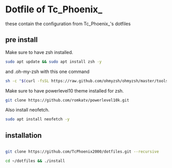 # Dotfile of Tc_Phoenix_

these contain the configuration from Tc_Phoenix_'s dotfiles

## pre install
Make sure to have zsh installed.
```bash
sudo apt update && sudo apt install zsh -y
```
and .oh-my-zsh with this one command
```bash
sh -c "$(curl -fsSL https://raw.github.com/ohmyzsh/ohmyzsh/master/tools/install.sh)" -y
```
Make sure to have powerlevel10 theme installed for zsh.
```bash
git clone https://github.com/romkatv/powerlevel10k.git
```
Also install neofetch.
```bash
sudo apt install neofetch -y
```

## installation
```bash

git clone https://github.com/TcPhoenix2000/dotfiles.git --recursive

cd ~/dotfiles && ./install

```

